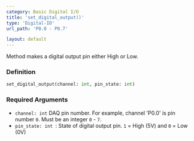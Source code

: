 ```yaml
---
category: Basic Digital I/O
title: 'set_digital_output()'
type: 'Digital-IO'
url_path: 'P0.0 - P0.7'

layout: default
---
```


Method makes a digital output pin either High or Low.

### Definition 

```python
set_digital_output(channel: int, pin_state: int)
```

### Required Arguments

* `channel: int` DAQ pin number. For example, channel 'P0.0' is pin number `0`. Must be an integer `0` - `7`.
* `pin_state: int `: State of digital output pin. `1` = High (5V) and `0` = Low (0V)